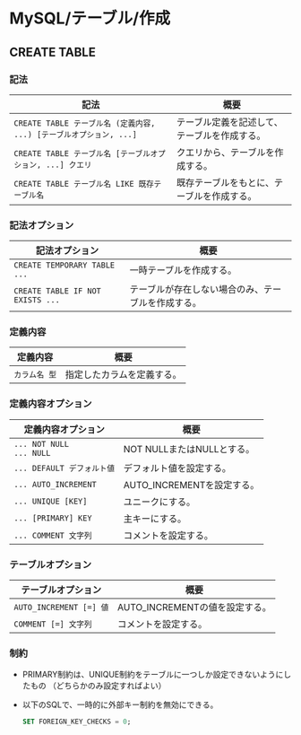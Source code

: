 # MySQL/テーブル/作成

## CREATE TABLE

### 記法

| 記法                                                         | 概要                                         |
| ------------------------------------------------------------ | -------------------------------------------- |
| `CREATE TABLE テーブル名 (定義内容, ...) [テーブルオプション, ...]` | テーブル定義を記述して、テーブルを作成する。 |
| `CREATE TABLE テーブル名 [テーブルオプション, ...] クエリ`   | クエリから、テーブルを作成する。             |
| `CREATE TABLE テーブル名 LIKE 既存テーブル名`                | 既存テーブルをもとに、テーブルを作成する。   |

### 記法オプション

| 記法オプション                   | 概要                                               |
| -------------------------------- | -------------------------------------------------- |
| `CREATE TEMPORARY TABLE ...`     | 一時テーブルを作成する。                           |
| `CREATE TABLE IF NOT EXISTS ...` | テーブルが存在しない場合のみ、テーブルを作成する。 |

### 定義内容

| 定義内容      | 概要                       |
| ------------- | -------------------------- |
| `カラム名 型` | 指定したカラムを定義する。 |

### 定義内容オプション

| 定義内容オプション             | 概要                       |
| ------------------------------ | -------------------------- |
| `... NOT NULL`<br />`... NULL` | NOT NULLまたはNULLとする。 |
| `... DEFAULT デフォルト値`     | デフォルト値を設定する。   |
| `... AUTO_INCREMENT`           | AUTO_INCREMENTを設定する。 |
| `... UNIQUE [KEY]`             | ユニークにする。           |
| `... [PRIMARY] KEY`            | 主キーにする。             |
| `... COMMENT 文字列`           | コメントを設定する。       |

### テーブルオプション

| テーブルオプション      | 概要                           |
| ----------------------- | ------------------------------ |
| `AUTO_INCREMENT [=] 値` | AUTO_INCREMENTの値を設定する。 |
| `COMMENT [=] 文字列`    | コメントを設定する。           |

### 制約

- PRIMARY制約は、UNIQUE制約をテーブルに一つしか設定できないようにしたもの
  （どちらかのみ設定すればよい）

- 以下のSQLで、一時的に外部キー制約を無効にできる。

  ```sql
  SET FOREIGN_KEY_CHECKS = 0;
  ```

